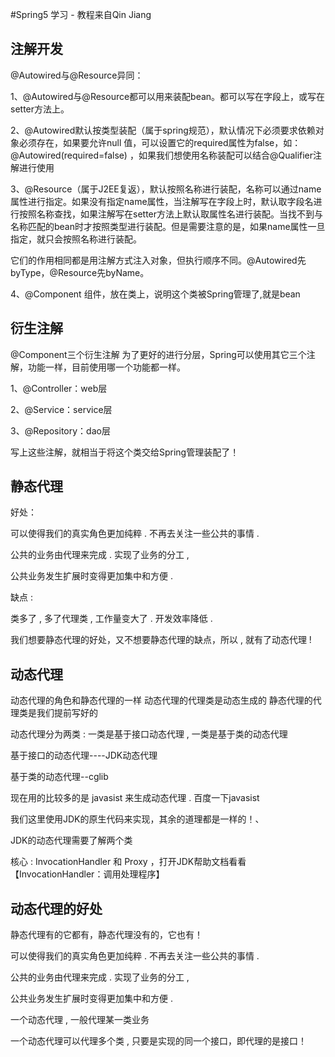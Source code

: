 #Spring5 学习 - 教程来自Qin Jiang

## 注解开发
@Autowired与@Resource异同：

1、@Autowired与@Resource都可以用来装配bean。都可以写在字段上，或写在setter方法上。

2、@Autowired默认按类型装配（属于spring规范），默认情况下必须要求依赖对象必须存在，如果要允许null 值，可以设置它的required属性为false，如：@Autowired(required=false) ，如果我们想使用名称装配可以结合@Qualifier注解进行使用

3、@Resource（属于J2EE复返），默认按照名称进行装配，名称可以通过name属性进行指定。如果没有指定name属性，当注解写在字段上时，默认取字段名进行按照名称查找，如果注解写在setter方法上默认取属性名进行装配。当找不到与名称匹配的bean时才按照类型进行装配。但是需要注意的是，如果name属性一旦指定，就只会按照名称进行装配。

它们的作用相同都是用注解方式注入对象，但执行顺序不同。@Autowired先byType，@Resource先byName。

4、@Component 组件，放在类上，说明这个类被Spring管理了,就是bean



## 衍生注解

@Component三个衍生注解 为了更好的进行分层，Spring可以使用其它三个注解，功能一样，目前使用哪一个功能都一样。

1、@Controller：web层

2、@Service：service层

3、@Repository：dao层

写上这些注解，就相当于将这个类交给Spring管理装配了！



## 静态代理

好处：

可以使得我们的真实角色更加纯粹 . 不再去关注一些公共的事情 .

公共的业务由代理来完成 . 实现了业务的分工 ,

公共业务发生扩展时变得更加集中和方便 .

缺点 :

类多了 , 多了代理类 , 工作量变大了 . 开发效率降低 .

我们想要静态代理的好处，又不想要静态代理的缺点，所以 , 就有了动态代理 !


## 动态代理

动态代理的角色和静态代理的一样 动态代理的代理类是动态生成的 静态代理的代理类是我们提前写好的

动态代理分为两类 : 一类是基于接口动态代理 , 一类是基于类的动态代理

基于接口的动态代理----JDK动态代理

基于类的动态代理--cglib

现在用的比较多的是 javasist 来生成动态代理 . 百度一下javasist

我们这里使用JDK的原生代码来实现，其余的道理都是一样的！、

JDK的动态代理需要了解两个类

核心 : InvocationHandler 和 Proxy ，打开JDK帮助文档看看 【InvocationHandler：调用处理程序】


## 动态代理的好处

静态代理有的它都有，静态代理没有的，它也有！

可以使得我们的真实角色更加纯粹 . 不再去关注一些公共的事情 .

公共的业务由代理来完成 . 实现了业务的分工 ,

公共业务发生扩展时变得更加集中和方便 .

一个动态代理 , 一般代理某一类业务

一个动态代理可以代理多个类 , 只要是实现的同一个接口，即代理的是接口！